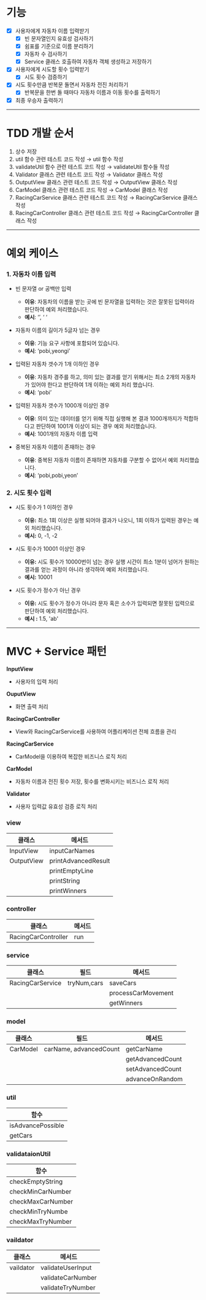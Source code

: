 # 기능

- [x] 사용자에게 자동차 이름 입력받기
  - [x] 빈 문자열인지 유효성 검사하기
  - [x] 쉼표를 기준으로 이름 분리하기
  - [x] 자동차 수 검사하기
  - [x] Service 클래스 호출하여 자동차 객체 생성하고 저장하기
- [x] 사용자에게 시도할 횟수 입력받기
  - [x] 시도 횟수 검증하기
- [x] 시도 횟수만큼 반복문 돌면서 자동차 전진 처리하기
  - [x] 반복문을 한번 돌 때마다 자동차 이름과 이동 횟수를 출력하기
- [x] 최종 우승자 출력하기

---

# TDD 개발 순서

1. 상수 저장
2. util 함수 관련 테스트 코드 작성 → util 함수 작성
3. validateUtil 함수 관련 테스트 코드 작성 → validateUtil 함수들 작성
4. Validator 클래스 관련 테스트 코드 작성 → Validator 클래스 작성
5. OutputView 클래스 관련 테스트 코드 작성 → OutputView 클래스 작성
6. CarModel 클래스 관련 테스트 코드 작성 → CarModel 클래스 작성
7. RacingCarService 클래스 관련 테스트 코드 작성 → RacingCarService 클래스 작성
8. RacingCarController 클래스 관련 테스트 코드 작성 → RacingCarController 클래스 작성

---

# 예외 케이스

### 1. 자동차 이름 입력

- 빈 문자열 or 공백만 입력

  - **이유**: 자동차의 이름을 받는 곳에 빈 문자열을 입력하는 것은 잘못된 입력이라 판단하여 예외 처리했습니다.
  - **예시**: ‘’, ‘ ‘

- 자동차 이름의 길이가 5글자 넘는 경우

  - **이유**: 기능 요구 사항에 포함되어 있습니다.
  - **예시**: ‘pobi,yeongi’

- 입력된 자동차 갯수가 1개 이하인 경우

  - **이유**: 자동차 경주를 하고, 의미 있는 결과를 얻기 위해서는 최소 2개의 자동차가 있어야 한다고 판단하여 1개 이하는 예외 처리 했습니다.
  - **예시**: ‘pobi’

- 입력된 자동차 갯수가 1000개 이상인 경우

  - **이유**: 의미 있는 데이터를 얻기 위해 직접 실행해 본 결과 1000개까지가 적합하다고 판단하여 1001개 이상이 되는 경우 예외 처리했습니다.
  - **예시**: 1001개의 자동차 이름 입력

- 중복된 자동차 이름이 존재하는 경우
  - **이유**: 중복된 자동차 이름이 존재하면 자동차를 구분할 수 없어서 예외 처리했습니다.
  - **예시**: ‘pobi,pobi,yeon’

### 2. 시도 횟수 입력

- 시도 횟수가 1 이하인 경우

  - **이유:** 최소 1회 이상은 실행 되어야 결과가 나오니, 1회 이하가 입력된 경우는 예외 처리했습니다.
  - **예시:** 0, -1, -2

- 시도 횟수가 10001 이상인 경우

  - **이유:** 시도 횟수가 10000번이 넘는 경우 실행 시간이 최소 1분이 넘어가 원하는 결과를 얻는 과정이 아니라 생각하여 예외 처리했습니다.
  - **예시:** 10001

- 시도 횟수가 정수가 아닌 경우
  - **이유:** 시도 횟수가 정수가 아니라 문자 혹은 소수가 입력되면 잘못된 입력으로 판단하여 예외 처리했습니다.
  - **예시 :** 1.5, 'ab'

---

# MVC + Service 패턴

**InputView**

- 사용자의 입력 처리

**OuputView**

- 화면 출력 처리

**RacingCarController**

- View와 RacingCarService를 사용하여 어플리케이션 전체 흐름을 관리

**RacingCarService**

- CarModel을 이용하여 복잡한 비즈니스 로직 처리

**CarModel**

- 자동차 이름과 전진 횟수 저장, 횟수를 변화시키는 비즈니스 로직 처리

**Validator**

- 사용자 입력값 유효성 검증 로직 처리

### view

| 클래스     | 메서드              |
| ---------- | ------------------- |
| InputView  | inputCarNames       |
| OutputView | printAdvancedResult |
|            | printEmptyLine      |
|            | printString         |
|            | printWinners        |

### controller

| 클래스              | 메서드 |
| ------------------- | ------ |
| RacingCarController | run    |

### service

| 클래스           | 필드        | 메서드             |
| ---------------- | ----------- | ------------------ |
| RacingCarService | tryNum,cars | saveCars           |
|                  |             | processCarMovement |
|                  |             | getWinners         |

### model

| 클래스   | 필드                   | 메서드           |
| -------- | ---------------------- | ---------------- |
| CarModel | carName, advancedCount | getCarName       |
|          |                        | getAdvancedCount |
|          |                        | setAdvancedCount |
|          |                        | advanceOnRandom  |

### util

| 함수              |
| ----------------- |
| isAdvancePossible |
| getCars           |

### validataionUtil

| 함수              |
| ----------------- |
| checkEmptyString  |
| checkMinCarNumber |
| checkMaxCarNumber |
| checkMinTryNumbe  |
| checkMaxTryNumber |

### vaildator

| 클래스    | 메서드            |
| --------- | ----------------- |
| vaildator | validateUserInput |
|           | validateCarNumber |
|           | validateTryNumber |

